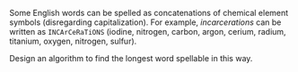 Some English words can be spelled as concatenations of chemical
element symbols (disregarding capitalization). For example,
*incarcerations* can be written as `INCArCeRaTiONS` (iodine, nitrogen,
carbon, argon, cerium, radium, titanium, oxygen, nitrogen, sulfur).

Design an algorithm to find the longest word spellable in this way.
